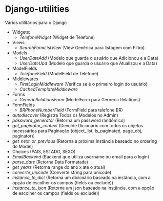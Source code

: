 Django-utilities
================

Vários utilitários para o Django

* Widgets:
  * _TelefoneWidget_ (Widget de Telefone)
* Views
  * _SearchFormListView_ (View Genérica para listagem com Filtro)
* Models
  * _UserDateAdd_ (Modelo que guarda o usuário que Adicionou e a Data)
  * _UserDateUpd_ (Modelo que guarda o usuário que Atualizou e a Data)
* ModelFields
  * _TelefoneField_ (ModelField de Telefone)
* Middlewares
  * _FirstLoginMiddleware_ (Verifica se é o primeiro login do usuário)
  * _CachedTemplateMiddleware_
* Forms
  * _GenericRelationsForm_ (ModelForm para Gerneric Relations)
* FormFields
  * _BRPhoneNumberField_ (FormField para telefone BR)
* _autodiscover_ (Registra Todos os Modelos no Admin)
* _password_generator_ (Retorna um password randômico)
* _get_paginator_context_ (Devolde Dicionário com todos os objetos necessários para Paginação (object_list, is_paginated, page_obj, paginator))
* _get_next_or_previous_ (Retorna a próxima instância baseado no ordering do Model)
* Choices (PAIS, ESTADO, SEXO)
* _EmailBackend_ (Backend que utiliza username ou email para o login)
* _parse_date_ (Retorna Data Formatada)
* _get_years_ (Retorna range do ano x até o atual)
* _converte_unicode_ (Converte string para unicode)
* _instance_to_dict_ (Retorna um dicionário baseado na instância, com a opção de escolher os campos (fields ou exclude))
* _instance_to_json_ (Retorna um json baseado na instância, com a opção de escolher os campos (fields ou exclude))

